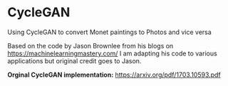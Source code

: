 # CycleGAN
Using CycleGAN to convert Monet paintings to Photos and vice versa

Based on the code by Jason Brownlee from his blogs on https://machinelearningmastery.com/
I am adapting his code to various applications but original credit goes to Jason. 

**Orginal CycleGAN implementation:** https://arxiv.org/pdf/1703.10593.pdf
